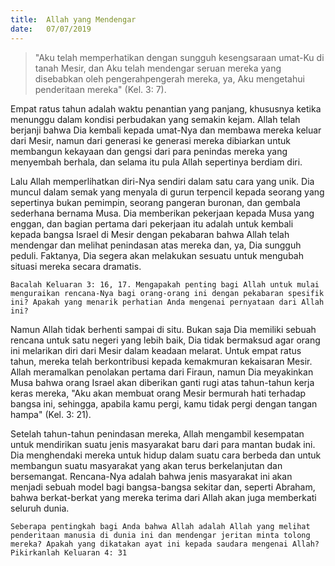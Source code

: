 ```yaml
---
title:  Allah yang Mendengar
date:   07/07/2019
---
```


> <p></p>
> "Aku telah memperhatikan dengan sungguh kesengsaraan umat-Ku di tanah Mesir, dan Aku telah mendengar seruan mereka yang disebabkan oleh pengerahpengerah mereka, ya, Aku mengetahui penderitaan mereka" (Kel. 3: 7).

Empat ratus tahun adalah waktu penantian yang panjang, khususnya ketika menunggu dalam kondisi perbudakan yang semakin kejam. Allah telah berjanji bahwa Dia kembali kepada umat-Nya dan membawa mereka keluar dari Mesir, namun dari generasi ke generasi mereka dibiarkan untuk membangun kekayaan dan gengsi dari para penindas mereka yang menyembah berhala, dan selama itu pula Allah sepertinya berdiam diri.

Lalu Allah memperlihatkan diri-Nya sendiri dalam satu cara yang unik. Dia muncul dalam semak yang menyala di gurun terpencil kepada seorang yang sepertinya bukan pemimpin, seorang pangeran buronan, dan gembala sederhana bernama Musa. Dia memberikan pekerjaan kepada Musa yang enggan, dan bagian pertama dari pekerjaan itu adalah untuk kembali kepada bangsa Israel di Mesir dengan pekabaran bahwa Allah telah mendengar dan melihat penindasan atas mereka dan, ya, Dia sungguh peduli. Faktanya, Dia segera akan melakukan sesuatu untuk mengubah situasi mereka secara dramatis.

`Bacalah Keluaran 3: 16, 17. Mengapakah penting bagi Allah untuk mulai menguraikan rencana-Nya bagi orang-orang ini dengan pekabaran spesifik ini? Apakah yang menarik perhatian Anda mengenai pernyataan dari Allah ini?`

Namun Allah tidak berhenti sampai di situ. Bukan saja Dia memiliki sebuah rencana untuk satu negeri yang lebih baik, Dia tidak bermaksud agar orang ini melarikan diri dari Mesir dalam keadaan melarat. Untuk empat ratus tahun, mereka telah berkontribusi kepada kemakmuran kekaisaran Mesir. Allah meramalkan penolakan pertama dari Firaun, namun Dia meyakinkan Musa bahwa orang Israel akan diberikan ganti rugi atas tahun-tahun kerja keras mereka, "Aku akan membuat orang Mesir bermurah hati terhadap bangsa ini, sehingga, apabila kamu pergi, kamu tidak pergi dengan tangan hampa" (Kel. 3: 21).

Setelah tahun-tahun penindasan mereka, Allah mengambil kesempatan untuk mendirikan suatu jenis masyarakat baru dari para mantan budak ini. Dia menghendaki mereka untuk hidup dalam suatu cara berbeda dan untuk membangun suatu masyarakat yang akan terus berkelanjutan dan bersemangat. Rencana-Nya adalah bahwa jenis masyarakat ini akan menjadi sebuah model bagi bangsa-bangsa sekitar dan, seperti Abraham, bahwa berkat-berkat yang mereka terima dari Allah akan juga memberkati seluruh dunia.

`Seberapa pentingkah bagi Anda bahwa Allah adalah Allah yang melihat penderitaan manusia di dunia ini dan mendengar jeritan minta tolong mereka? Apakah yang dikatakan ayat ini kepada saudara mengenai Allah? Pikirkanlah Keluaran 4: 31`